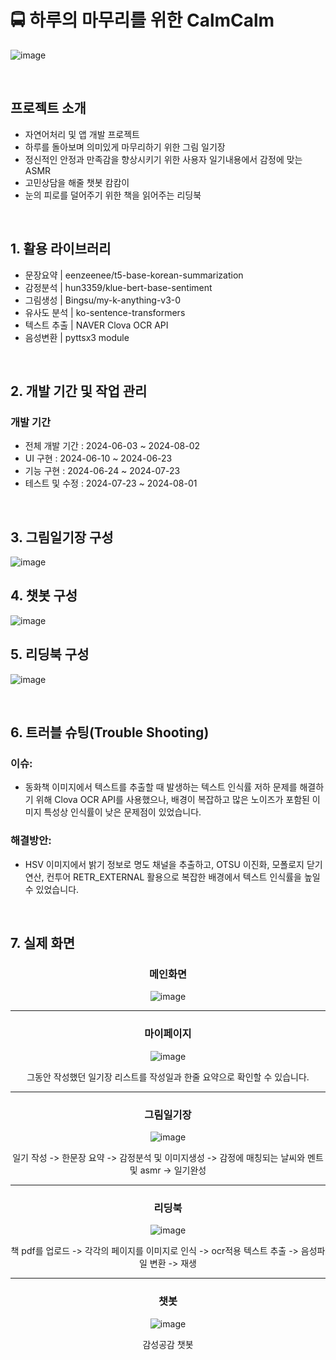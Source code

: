# 🚍 하루의 마무리를 위한 CalmCalm

![image](https://github.com/user-attachments/assets/6ff1b219-841b-4f82-839f-dedfad6464ca)


<br>

## 프로젝트 소개

- 자연어처리 및 앱 개발 프로젝트
- 하루를 돌아보며 의미있게 마무리하기 위한 그림 일기장
- 정신적인 안정과 만족감을 향상시키기 위한 사용자 일기내용에서 감정에 맞는 ASMR
- 고민상담을 해줄 챗봇 캄캄이
- 눈의 피로를 덜어주기 위한 책을 읽어주는 리딩북

<br>

## 1. 활용 라이브러리

- 문장요약  |  eenzeenee/t5-base-korean-summarization
- 감정분석  |  hun3359/klue-bert-base-sentiment
- 그림생성  |  Bingsu/my-k-anything-v3-0
- 유사도 분석  |  ko-sentence-transformers
- 텍스트 추출  |  NAVER Clova OCR API
- 음성변환  |  pyttsx3 module 

<br>

## 2. 개발 기간 및 작업 관리

### 개발 기간

- 전체 개발 기간 : 2024-06-03 ~ 2024-08-02
- UI 구현 : 2024-06-10 ~ 2024-06-23
- 기능 구현 : 2024-06-24 ~ 2024-07-23
- 테스트 및 수정 : 2024-07-23 ~ 2024-08-01

<br>

## 3. 그림일기장 구성

![image](https://github.com/user-attachments/assets/58396a35-1aa1-4331-be26-bc6049d0fcd9)

## 4. 챗봇 구성

![image](https://github.com/user-attachments/assets/20539919-8cb9-467d-8339-20d32fdeb13e)

## 5. 리딩북 구성

![image](https://github.com/user-attachments/assets/0c7f43e2-4d59-49a8-aa23-7ff3713605ae)


<br>

## 6. 트러블 슈팅(Trouble Shooting)

### 이슈:
- 동화책 이미지에서 텍스트를 추출할 때 발생하는 텍스트 인식률 저하 문제를 해결하기 위해 Clova OCR API를 사용했으나, 배경이 복잡하고 많은 노이즈가 포함된 이미지 특성상 인식률이 낮은 문제점이 있었습니다.
  
### 해결방안:
- HSV 이미지에서 밝기 정보로 명도 채널을 추출하고, OTSU 이진화, 모폴로지 닫기 연산, 컨투어 RETR_EXTERNAL 활용으로 복잡한 배경에서 텍스트 인식률을 높일 수 있었습니다.

<br>

## 7. 실제 화면

<div align="center">
  
### 메인화면
  
![image](https://github.com/user-attachments/assets/588050b8-3aab-4c3e-88ee-f921644688f8)
</div>

<hr>
<div align="center">
  
### 마이페이지

![image](https://github.com/user-attachments/assets/74f2f804-7de4-4333-8ddc-a1fab6636ae5)

그동안 작성했던 일기장 리스트를 작성일과 한줄 요약으로 확인할 수 있습니다.
</div>

<hr>
<div align="center">
  
### 그림일기장

![image](https://github.com/user-attachments/assets/df9a4ba2-844d-44e7-afa4-081f6c07d2aa)

일기 작성 -> 한문장 요약 -> 감정분석 및 이미지생성 -> 감정에 매칭되는 날씨와 멘트 및 asmr -> 일기완성
</div>

<hr>
<div align="center">
  
### 리딩북

![image](https://github.com/user-attachments/assets/bf31943a-41b7-40c3-8c03-2d7992270973)

책 pdf를 업로드 -> 각각의 페이지를 이미지로 인식 -> ocr적용 텍스트 추출 -> 음성파일 변환 -> 재생
</div>

<hr>
<div align="center">
  
### 챗봇

![image](https://github.com/user-attachments/assets/d7891d93-8308-4eed-b365-08c15d386240)

감성공감 챗봇
</div>

<br>
